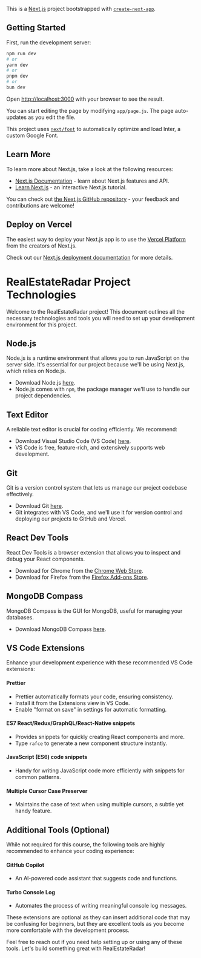 This is a [Next.js](https://nextjs.org/) project bootstrapped with [`create-next-app`](https://github.com/vercel/next.js/tree/canary/packages/create-next-app).

## Getting Started

First, run the development server:

```bash
npm run dev
# or
yarn dev
# or
pnpm dev
# or
bun dev
```

Open [http://localhost:3000](http://localhost:3000) with your browser to see the result.

You can start editing the page by modifying `app/page.js`. The page auto-updates as you edit the file.

This project uses [`next/font`](https://nextjs.org/docs/basic-features/font-optimization) to automatically optimize and load Inter, a custom Google Font.

## Learn More

To learn more about Next.js, take a look at the following resources:

- [Next.js Documentation](https://nextjs.org/docs) - learn about Next.js features and API.
- [Learn Next.js](https://nextjs.org/learn) - an interactive Next.js tutorial.

You can check out [the Next.js GitHub repository](https://github.com/vercel/next.js/) - your feedback and contributions are welcome!

## Deploy on Vercel

The easiest way to deploy your Next.js app is to use the [Vercel Platform](https://vercel.com/new?utm_medium=default-template&filter=next.js&utm_source=create-next-app&utm_campaign=create-next-app-readme) from the creators of Next.js.

Check out our [Next.js deployment documentation](https://nextjs.org/docs/deployment) for more details.

# RealEstateRadar Project Technologies

Welcome to the RealEstateRadar project! This document outlines all the necessary technologies and tools you will need to set up your development environment for this project.

## Node.js

Node.js is a runtime environment that allows you to run JavaScript on the server side. It's essential for our project because we'll be using Next.js, which relies on Node.js.

- Download Node.js [here](https://nodejs.org/).
- Node.js comes with `npm`, the package manager we'll use to handle our project dependencies.

## Text Editor

A reliable text editor is crucial for coding efficiently. We recommend:

- Download Visual Studio Code (VS Code) [here](https://code.visualstudio.com/).
- VS Code is free, feature-rich, and extensively supports web development.

## Git

Git is a version control system that lets us manage our project codebase effectively.

- Download Git [here](https://git-scm.com/).
- Git integrates with VS Code, and we'll use it for version control and deploying our projects to GitHub and Vercel.

## React Dev Tools

React Dev Tools is a browser extension that allows you to inspect and debug your React components.

- Download for Chrome from the [Chrome Web Store](https://chrome.google.com/webstore/category/extensions).
- Download for Firefox from the [Firefox Add-ons Store](https://addons.mozilla.org/).

## MongoDB Compass

MongoDB Compass is the GUI for MongoDB, useful for managing your databases.

- Download MongoDB Compass [here](https://www.mongodb.com/products/compass).

## VS Code Extensions

Enhance your development experience with these recommended VS Code extensions:

#### Prettier

- Prettier automatically formats your code, ensuring consistency.
- Install it from the Extensions view in VS Code.
- Enable "format on save" in settings for automatic formatting.

#### ES7 React/Redux/GraphQL/React-Native snippets

- Provides snippets for quickly creating React components and more.
- Type `rafce` to generate a new component structure instantly.

#### JavaScript (ES6) code snippets

- Handy for writing JavaScript code more efficiently with snippets for common patterns.

#### Multiple Cursor Case Preserver

- Maintains the case of text when using multiple cursors, a subtle yet handy feature.

## Additional Tools (Optional)

While not required for this course, the following tools are highly recommended to enhance your coding experience:

#### GitHub Copilot

- An AI-powered code assistant that suggests code and functions.

#### Turbo Console Log

- Automates the process of writing meaningful console log messages.

These extensions are optional as they can insert additional code that may be confusing for beginners, but they are excellent tools as you become more comfortable with the development process.

Feel free to reach out if you need help setting up or using any of these tools. Let's build something great with RealEstateRadar!
